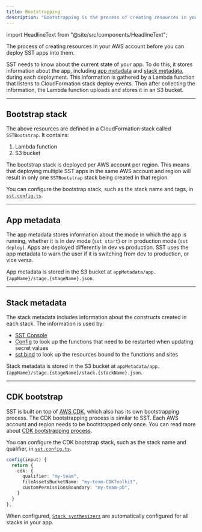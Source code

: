 ```yaml
---
title: Bootstrapping
description: "Bootstrapping is the process of creating resources in your AWS account before you can deploy SST apps into them."
---
```


import HeadlineText from "@site/src/components/HeadlineText";

<HeadlineText>

The process of creating resources in your AWS account before you can deploy SST apps into them.

</HeadlineText>

SST needs to know about the current state of your app. To do this, it stores information about the app, including [app metadata](#app-metadata) and [stack metadata](#stack-metadata), during each deployment. This information is gathered by a Lambda function that listens to CloudFormation stack deploy events. Then after collecting the information, the Lambda function uploads and stores it in an S3 bucket.

---

## Bootstrap stack

The above resources are defined in a CloudFormation stack called `SSTBootstrap`. It contains:

1. Lambda function
2. S3 bucket

The bootstrap stack is deployed per AWS account per region. This means that deploying multiple SST apps in the same AWS account and region will result in only one `SSTBootstrap` stack being created in that region.

You can configure the bootstrap stack, such as the stack name and tags, in [`sst.config.ts`](../configuring-sst.md#config-options).

---

## App metadata

The app metadata stores information about the mode in which the app is running, whether it is in dev mode (`sst start`) or in production mode (`sst deploy`). Apps are deployed differently in dev vs production. SST uses the app metadata to warn the user if it is switching from dev to production, or vice versa.

App metadata is stored in the S3 bucket at `appMetadata/app.{appName}/stage.{stageName}.json`.

---

## Stack metadata

The stack metadata includes information about the constructs created in each stack. The information is used by:

- [SST Console](../console.md)
- [Config](../config#updating-secrets) to look up the functions that need to be restarted when updating secret values
- [sst bind](../packages/sst.md#sst-bind) to look up the resources bound to the functions and sites

Stack metadata is stored in the S3 bucket at `appMetadata/app.{appName}/stage.{stageName}/stack.{stackName}.json`.

---

## CDK bootstrap

SST is built on top of [AWS CDK](https://aws.amazon.com/cdk/), which also has its own bootstrapping process. The CDK bootstrapping process is similar to SST. Each AWS account and region needs to be bootstrapped only once. You can read more about [CDK bootstrapping process](https://docs.aws.amazon.com/cdk/v2/guide/bootstrapping.html).

You can configure the CDK bootstrap stack, such as the stack name and qualifier, in [`sst.config.ts`](../configuring-sst.md#config-options).

```ts title="sst.config.ts"
config(input) {
  return {
    cdk: {
      qualifier: "my-team",
      fileAssetsBucketName: "my-team-CDKToolkit",
      customPermissionsBoundary: "my-team-pb",
    }
  }
},
```

When configured, [`Stack synthesizers`](https://docs.aws.amazon.com/cdk/v2/guide/bootstrapping.html#bootstrapping-synthesizers) are automatically configured for all stacks in your app.